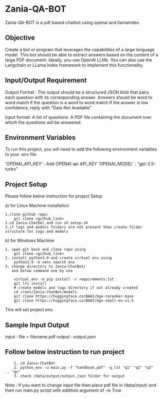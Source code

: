 
# Zania-QA-BOT

Zania-QA-BOT is a pdf based chatbot using openai and llamaindex.


## Objective
Create a bot or program that leverages the capabilities of a large language model. This bot should be able to extract answers based on the content of a large PDF document. Ideally, you use OpenAI LLMs. You can also use the Langchain or LLama Index framework to implement this functionality.

## Input/Output Requirement
Output Format :
    The output should be a structured JSON blob that pairs each question with its corresponding answer.
    Answers should be word to word match if the question is a word to word match
    If the answer is low confidence, reply with “Data Not Available”

Input format:
    A list of questions.
    A PDF file containing the document over which the  questions will be answered.



## Environment Variables

To run this project, you will need to add the following environment variables to your .env file

'OPENAI_API_KEY' : Add OPENAI api API_KEY
'OPENAI_MODEL' : "gpt-3.5-turbo"


## Project Setup

Please follow below instruction for project Setup 

a) for Linux Machine installation

    1.clone github repo:
        git clone <github_link>
    2.cd Zania-Chatbot and run sh setup.sh
    3.if logs and models folders are not present then create folder structure for logs and models
       

b) for Windows Machine
    
    1. open git bash and clone repo using
        git clone <github_link>
    2. install python3.9 and create virtual env using
        python3.9 -m venv search_env
    3. change directory to Zania-ChatBot/
       and below command one by one

        virtual_env -m pip install -r requirements.txt
        git lfs install
        # create models and logs directory if not already created
        cd /root/Zania-ChatBot/models
        git clone https://huggingface.co/BAAI/bge-reranker-base
        git clone https://huggingface.co/BAAI/bge-small-en-v1.5

    

This will set project env.
## Sample Input Output

input : file = filename.pdf
output : output.json

## Follow below instruction to run project
        1. cd Zania-ChatBot
        2. python_env -u main.py -f "handbook.pdf" -q_lst "q1" "q2" "q3" .. "qn"
        3. check /data/output/output.json folder for output


Note : If you want to change input file then place pdf file in /data/input/ and then run main.py script with addition argument of -io True

